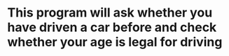 # This program will ask whether you have driven a car before and check whether your age is legal for driving
